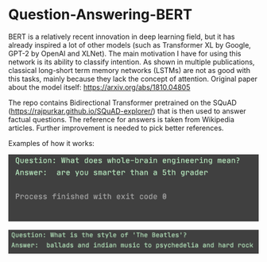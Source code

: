 # Question-Answering-BERT


BERT is a relatively recent innovation in deep learning field, but it has already inspired a lot of other models (such as Transformer XL by Google, GPT-2 by OpenAI and XLNet). The main motivation I have for using this network is its ability to classify intention. As shown in multiple publications, classical long-short term memory networks (LSTMs) are not as good with this tasks, mainly because they lack the concept of attention. Original paper about the model itself: https://arxiv.org/abs/1810.04805



The repo contains Bidirectional Transformer pretrained on the SQuAD (https://rajpurkar.github.io/SQuAD-explorer/) that is then used to answer  factual questions. The reference for answers is taken from Wikipedia articles. Further improvement is needed to pick better references. 


Examples of how it works:

![Examples 1](/pictures/ex1.png)

![Example 2](/pictures/ex2.png)

